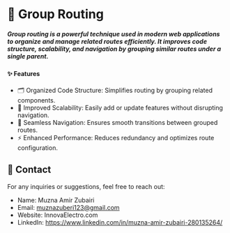 # 📂 Group Routing
##### Group routing is a powerful technique used in modern web applications to organize and manage related routes efficiently. It improves code structure, scalability, and navigation by grouping similar routes under a single parent.

#### ✨ Features
- 🗂 Organized Code Structure: Simplifies routing by grouping related components.
- 🚀 Improved Scalability: Easily add or update features without disrupting navigation.
- 🔄 Seamless Navigation: Ensures smooth transitions between grouped routes.
- ⚡ Enhanced Performance: Reduces redundancy and optimizes route configuration.

##  📧 Contact
For any inquiries or suggestions, feel free to reach out:

- Name: Muzna Amir Zubairi
- Email: muznazuberi123@gmail.com
- Website: InnovaElectro.com
- LinkedIn: https://www.linkedin.com/in/muzna-amir-zubairi-280135264/
  
